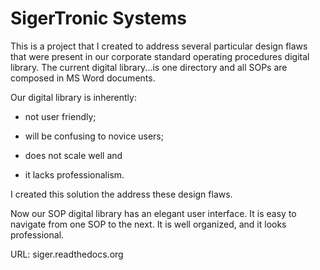 # SigerTronic Systems 

This is a project that I created to address several particular design flaws that were present in our corporate standard operating procedures digital library. The current digital library...is one directory and all SOPs are composed in MS Word documents. 

Our digital library is inherently:

* not user friendly;

* will be confusing to novice users;

* does not scale well and

* it lacks professionalism.

I created this solution the address these design flaws. 

Now our SOP digital library has an elegant user interface. It is easy to navigate from one SOP to the next. It is well organized, and it looks professional. 

URL: siger.readthedocs.org


